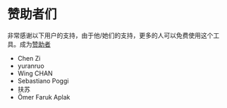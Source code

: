 # 赞助者们

非常感谢以下用户的支持，由于他/她们的支持，更多的人可以免费使用这个工具。成为[赞助者](https://immersive-translate.owenyoung.com/donate)

- Chen Zi
- yuranruo
- Wing CHAN
- Sebastiano Poggi
- 扶苏
- Ömer Faruk Aplak
